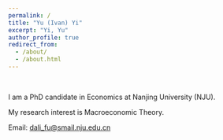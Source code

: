 ```yaml
---
permalink: /
title: "Yu (Ivan) Yi"
excerpt: "Yi, Yu"
author_profile: true
redirect_from: 
  - /about/
  - /about.html
---
```

<br/>

I am a PhD candidate in Economics at Nanjing University (NJU). 



<!-- I received my PhD from xx in xx.-->

My research interest is Macroeconomic Theory.

Email: [dali_fu@smail.nju.edu.cn](mailto:dali_fu@smail.nju.edu.cn)


